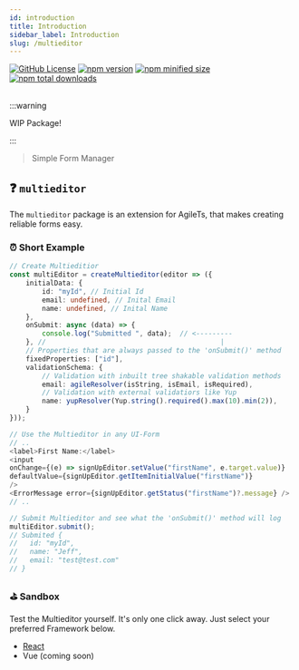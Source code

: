 ```yaml
---
id: introduction
title: Introduction
sidebar_label: Introduction
slug: /multieditor
---
```


<a href="https://github.com/agile-ts/agile">
  <img src="https://img.shields.io/github/license/agile-ts/agile.svg?label=license&style=flat&colorA=293140&colorB=4a4872" alt="GitHub License"/></a>
<a href="https://npm.im/@agile-ts/multieditor">
  <img src="https://img.shields.io/npm/v/@agile-ts/multieditor.svg?label=npm&style=flat&colorA=293140&colorB=4a4872" alt="npm version"/></a>
<a href="https://npm.im/@agile-ts/multieditor">
  <img src="https://img.shields.io/bundlephobia/minzip/@agile-ts/multieditor.svg?label=minified%20size&style=flat&colorA=293140&colorB=4a4872" alt="npm minified size"/></a>
<a href="https://npm.im/@agile-ts/multieditor">
  <img src="https://img.shields.io/npm/dt/@agile-ts/multieditor.svg?label=downloads&style=flat&colorA=293140&colorB=4a4872" alt="npm total downloads"/></a>

<br />
<br />

:::warning

WIP Package!

:::

> Simple Form Manager

## ❓ `multieditor` 

The `multieditor` package is an extension for AgileTs, that makes creating reliable forms easy.

### ⏰ Short Example
```ts
// Create Multieditior 
const multiEditor = createMultieditor(editor => ({
    initialData: {
        id: "myId", // Initial Id
        email: undefined, // Inital Email
        name: undefined, // Inital Name
    },
    onSubmit: async (data) => {
        console.log("Submitted ", data);  // <---------
    }, //                                           |
    // Properties that are always passed to the 'onSubmit()' method
    fixedProperties: ["id"],
    validationSchema: {
        // Validation with inbuilt tree shakable validation methods
        email: agileResolver(isString, isEmail, isRequired),
        // Validation with external validatiors like Yup
        name: yupResolver(Yup.string().required().max(10).min(2)),
    }
}));

// Use the Multieditor in any UI-Form
// ..
<label>First Name:</label>
<input
onChange={(e) => signUpEditor.setValue("firstName", e.target.value)}
defaultValue={signUpEditor.getItemInitialValue("firstName")}
/>
<ErrorMessage error={signUpEditor.getStatus("firstName")?.message} />
// ..

// Submit Multieditor and see what the 'onSubmit()' method will log
multiEditor.submit();
// Submited {
//   id: "myId",
//   name: "Jeff",
//   email: "test@test.com"
// }
```

### ⛳️ Sandbox
Test the Multieditor yourself. It's only one click away. Just select your preferred Framework below.
- [React](https://codesandbox.io/s/multieditor-yxt4x)
- Vue (coming soon)

